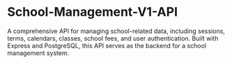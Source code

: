 # School-Management-V1-API
A comprehensive API for managing school-related data, including sessions, terms, calendars, classes, school fees, and user authentication. Built with Express and PostgreSQL, this API serves as the backend for a school management system.
